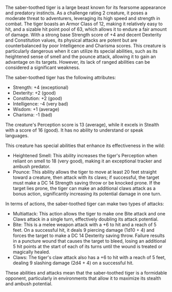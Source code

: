 The saber-toothed tiger is a large beast known for its fearsome appearance and predatory instincts. As a challenge rating 2 creature, it poses a moderate threat to adventurers, leveraging its high speed and strength in combat. The tiger boasts an Armor Class of 12, making it relatively easy to hit, and a sizable hit point pool of 63, which allows it to endure a fair amount of damage. With a strong base Strength score of +4 and decent Dexterity and Constitution values, its physical attacks are potent but are counterbalanced by poor Intelligence and Charisma scores. This creature is particularly dangerous when it can utilize its special abilities, such as its heightened sense of smell and the pounce attack, allowing it to gain an advantage on its targets. However, its lack of ranged abilities can be considered a significant weakness.

The saber-toothed tiger has the following attributes: 
- Strength: +4 (exceptional) 
- Dexterity: +2 (good) 
- Constitution: +2 (good) 
- Intelligence: -4 (very bad) 
- Wisdom: +1 (average) 
- Charisma: -1 (bad) 

The creature's Perception score is 13 (average), while it excels in Stealth with a score of 16 (good). It has no ability to understand or speak languages.

This creature has special abilities that enhance its effectiveness in the wild:
- Heightened Smell: This ability increases the tiger's Perception when reliant on smell to 18 (very good), making it an exceptional tracker and ambush predator.
- Pounce: This ability allows the tiger to move at least 20 feet straight toward a creature, then attack with its claws; if successful, the target must make a DC 14 Strength saving throw or be knocked prone. If the target lies prone, the tiger can make an additional claws attack as a bonus action, significantly increasing its potential damage in one turn.

In terms of actions, the saber-toothed tiger can make two types of attacks:
- Multiattack: This action allows the tiger to make one Bite attack and one Claws attack in a single turn, effectively doubling its attack potential.
- Bite: This is a melee weapon attack with a +6 to hit and a reach of 5 feet. On a successful hit, it deals 9 piercing damage (1d10 + 4) and forces the target to make a DC 14 Dexterity saving throw. Failure results in a puncture wound that causes the target to bleed, losing an additional 5 hit points at the start of each of its turns until the wound is treated or magically healed.
- Claws: The tiger's claw attack also has a +6 to hit with a reach of 5 feet, dealing 9 slashing damage (2d4 + 4) on a successful hit.

These abilities and attacks mean that the saber-toothed tiger is a formidable opponent, particularly in environments that allow it to maximize its stealth and ambush potential.